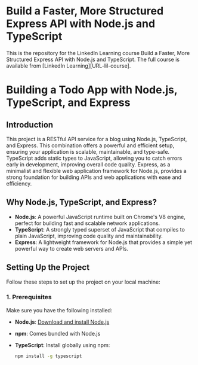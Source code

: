 # Build a Faster, More Structured Express API with Node.js and TypeScript
This is the repository for the LinkedIn Learning course Build a Faster, More Structured Express API with Node.js and TypeScript. The full course is available from [LinkedIn Learning][URL-lil-course].

# Building a Todo App with Node.js, TypeScript, and Express

## Introduction

This project is a RESTful API service for a blog using Node.js, TypeScript, and Express. This combination offers a powerful and efficient setup, ensuring your application is scalable, maintainable, and type-safe. TypeScript adds static types to JavaScript, allowing you to catch errors early in development, improving overall code quality. Express, as a minimalist and flexible web application framework for Node.js, provides a strong foundation for building APIs and web applications with ease and efficiency.

## Why Node.js, TypeScript, and Express?

- **Node.js**: A powerful JavaScript runtime built on Chrome's V8 engine, perfect for building fast and scalable network applications.
- **TypeScript**: A strongly typed superset of JavaScript that compiles to plain JavaScript, improving code quality and maintainability.
- **Express**: A lightweight framework for Node.js that provides a simple yet powerful way to create web servers and APIs.

## Setting Up the Project

Follow these steps to set up the project on your local machine:

### 1. Prerequisites

Make sure you have the following installed:

- **Node.js**: [Download and install Node.js](https://nodejs.org/)
- **npm**: Comes bundled with Node.js
- **TypeScript**: Install globally using npm:

  ```bash
  npm install -g typescript

